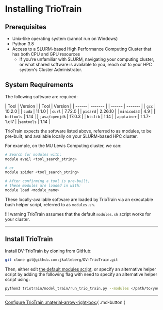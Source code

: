 # Installing TrioTrain

## Prerequisites

* Unix-like operating system (cannot run on Windows)
* Python 3.8
* Access to a SLURM-based High Performance Computing Cluster that has both CPU and GPU resources
    - If you're unfamiliar with SLURM, navigating your computing cluster, or what shared software is available to you, reach out to your HPC system's Cluster Administrator.

## System Requirements

The following software are required:

| Tool           | Version     | | Tool           | Version     |
| ------         | -------     | | ------         | -------     |
| `gcc`          | 10.2.0      | | `cuda`         | 11.1.0      |
| `curl`         | 7.72.0      | | `picard`       | 2.26.10     |
| `minicoda3`    | 4.9         | | `bcftools`     | 1.14        |
| `java/openjdk` | 17.0.3      | | `htslib`       | 1.14        |
| `apptainer`    | 1.1.7-1.el7 | |`samtools`     | 1.14        |

TrioTrain expects the software listed above, referred to as modules, to be pre-built, and available locally on your SLURM-based HPC cluster.

For example, on the MU Lewis Computing cluster, we can:

```bash
# Search for modules with:
module avail <tool_search_string>

# or
module spider <tool_search_string>

# After confirming a tool is pre-built,
# these modules are loaded in with:
module load <module_name>
```

These locally-available software are loaded by TrioTrain via an executable bash helper script, referred to as `modules.sh`.

!!! warning
    TrioTrain assumes that the default `modules.sh` script works for your cluster.

---

## Install TrioTrain

Install  DV-TrioTrain by cloning from GitHub:

```bash
git clone git@github.com:jkalleberg/DV-TrioTrain.git
```

Then, either edit [the default modules script](https://github.com/jkalleberg/DV-TrioTrain/blob/f54f83be2aee1b6a39d8e6ca7b2b02dd0e1fa6eb/scripts/setup/modules.sh), or specify an alternative helper script by adding the following flag with need to specify an alternative helper script using:

```bash
python3 triotrain/model_train/run_trio_train.py --modules </path/to/your/module.sh> 
```

---

[Configure TrioTrain :material-arrow-right-box:](configuration.md){ .md-button }
